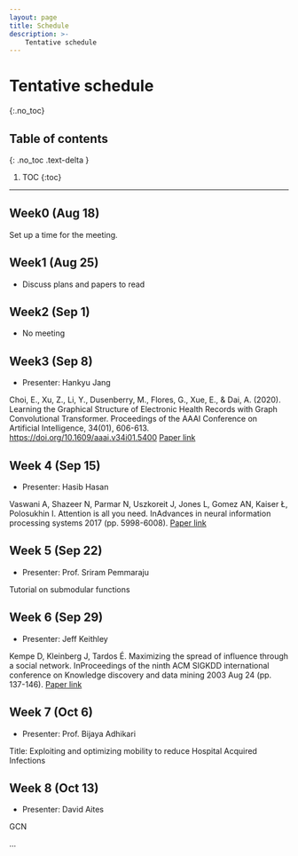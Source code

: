 ```yaml
---
layout: page
title: Schedule
description: >-
    Tentative schedule
---
```


# Tentative schedule
{:.no_toc}

## Table of contents
{: .no_toc .text-delta }

1. TOC
{:toc}

---

## Week0 (Aug 18)

Set up a time for the meeting.

## Week1 (Aug 25)

- Discuss plans and papers to read

## Week2 (Sep 1)

- No meeting

## Week3 (Sep 8)

- Presenter: Hankyu Jang

Choi, E., Xu, Z., Li, Y., Dusenberry, M., Flores, G., Xue, E., & Dai, A. (2020). Learning the Graphical Structure of Electronic Health Records with Graph Convolutional Transformer. Proceedings of the AAAI Conference on Artificial Intelligence, 34(01), 606-613. https://doi.org/10.1609/aaai.v34i01.5400
[Paper link](https://ojs.aaai.org/index.php/AAAI/article/view/5400)

## Week 4 (Sep 15)

- Presenter: Hasib Hasan

Vaswani A, Shazeer N, Parmar N, Uszkoreit J, Jones L, Gomez AN, Kaiser Ł, Polosukhin I. Attention is all you need. InAdvances in neural information processing systems 2017 (pp. 5998-6008).
[Paper link](https://arxiv.org/abs/1706.03762)

## Week 5 (Sep 22)

- Presenter: Prof. Sriram Pemmaraju

Tutorial on submodular functions

## Week 6 (Sep 29)

- Presenter: Jeff Keithley

Kempe D, Kleinberg J, Tardos É. Maximizing the spread of influence through a social network. InProceedings of the ninth ACM SIGKDD international conference on Knowledge discovery and data mining 2003 Aug 24 (pp. 137-146).
[Paper link](https://dl.acm.org/doi/10.1145/956750.956769)


## Week 7 (Oct 6)

- Presenter: Prof. Bijaya Adhikari

Title: Exploiting and optimizing mobility to reduce Hospital Acquired Infections

## Week 8 (Oct 13)

- Presenter: David Aites

GCN



...
